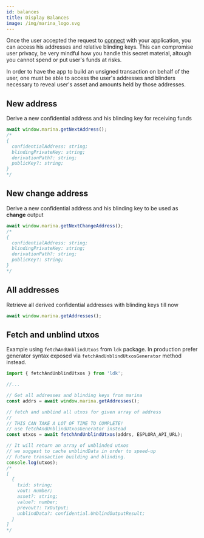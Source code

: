 ```yaml
---
id: balances
title: Display Balances
image: /img/marina_logo.svg
---
```


Once the user accepted the request to [connect](connect.md) with your application, you can access his addresses and relative blinding keys. This can compromise user privacy, be very mindful how you handle this secret material, altough you cannot spend or put user's funds at risks.

In order to have the app to build an unsigned transaction on behalf of the user, one must be able to access the user's addresses and blinders necessary to reveal user's asset and amounts held by those addresses.


## New address

Derive a new confidential address and his blinding key for receiving funds
```js
await window.marina.getNextAddress();
/*
{
  confidentialAddress: string;
  blindingPrivateKey: string;
  derivationPath?: string;
  publicKey?: string;
}
*/
```

## New change address

Derive a new confidential address and his blinding key to be used as **change** output
```js
await window.marina.getNextChangeAddress();
/*
{
  confidentialAddress: string;
  blindingPrivateKey: string;
  derivationPath?: string;
  publicKey?: string;
}
*/
```

## All addresses

Retrieve all derived confidential addresses with blinding keys till now
```js
await window.marina.getAddresses();
```


## Fetch and unblind utxos


Example using `fetchAndUnblindUtxos` from `ldk` package. In production prefer generator syntax exposed via `fetchAndUnblindUtxosGenerator` method instead.

```jsx
import { fetchAndUnblindUtxos } from 'ldk';

//...

// Get all addresses and blinding keys from marina
const addrs = await window.marina.getAddresses();

// fetch and unblind all utxos for given array of address
//
// THIS CAN TAKE A LOT OF TIME TO COMPLETE!
// use fetchAndUnblindUtxosGenerator instead
const utxos = await fetchAndUnblindUtxos(addrs, ESPLORA_API_URL);

// It will return an array of unblinded utxos
// we suggest to cache unblindData in order to speed-up
// future transaction building and blinding.
console.log(utxos);
/*
[
  {
    txid: string;
    vout: number;
    asset?: string;
    value?: number;
    prevout?: TxOutput;
    unblindData?: confidential.UnblindOutputResult;
  }
]
*/
```


